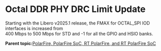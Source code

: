 # Octal DDR PHY DRC Limit Update

Starting with the Libero v2025.1 release, the FMAX for OCTAL\_SPI IOD interfaces is increased from<br /> 400 Mbps to 500 Mbps for STD and -1 for all the GPIO and HSIO banks.

**Parent topic:**[PolarFire, PolarFire SoC, RT PolarFire, and RT PolarFire SoC](GUID-C2FC30EF-8572-4D99-89A2-E30EB18E171D.md)

